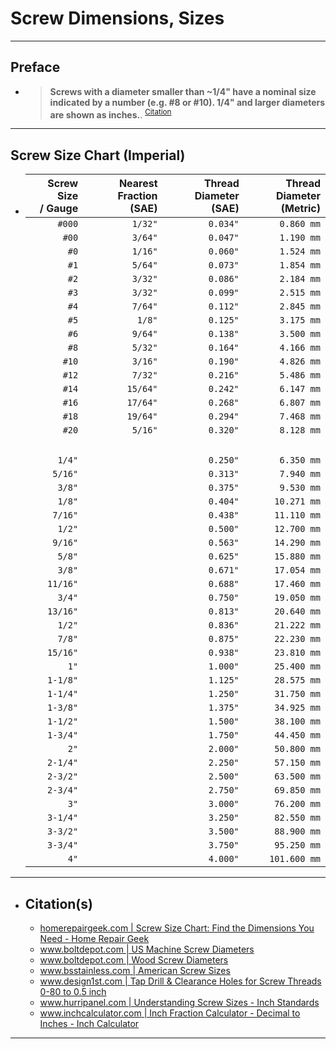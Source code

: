 <!-- https://github.com/mcavallo-git/Coding/blob/main/hardware/screws-screwdrivers/screw-dimensions-sizes.md -->

# Screw Dimensions, Sizes

<!-- ------------------------------ -->

***
## Preface
  - > **Screws with a diameter smaller than ~1/4" have a nominal size indicated by a number (e.g. #8 or #10). 1/4" and larger diameters are shown as inches.**. <sup><a href="http://www.hurripanel.com/content/218822/pdf_docs/screw_size_chart.pdf">Citation</a></sup>

<!-- ------------------------------ -->

***
## Screw Size Chart (Imperial)
  - | Screw Size<br />/ Gauge | Nearest Fraction<br />(SAE) | Thread Diameter<br />(SAE) | Thread Diameter<br />(Metric) |
    | ----------------------: | --------------------------: | -------------------------: | ----------------------------: |
    |                  `#000` |                     `1/32"` |                   `0.034"` |                    `0.860 mm` |
    |                   `#00` |                     `3/64"` |                   `0.047"` |                    `1.190 mm` |
    |                    `#0` |                     `1/16"` |                   `0.060"` |                    `1.524 mm` |
    |                    `#1` |                     `5/64"` |                   `0.073"` |                    `1.854 mm` |
    |                    `#2` |                     `3/32"` |                   `0.086"` |                    `2.184 mm` |
    |                    `#3` |                     `3/32"` |                   `0.099"` |                    `2.515 mm` |
    |                    `#4` |                     `7/64"` |                   `0.112"` |                    `2.845 mm` |
    |                    `#5` |                      `1/8"` |                   `0.125"` |                    `3.175 mm` |
    |                    `#6` |                     `9/64"` |                   `0.138"` |                    `3.500 mm` |
    |                    `#8` |                     `5/32"` |                   `0.164"` |                    `4.166 mm` |
    |                   `#10` |                     `3/16"` |                   `0.190"` |                    `4.826 mm` |
    |                   `#12` |                     `7/32"` |                   `0.216"` |                    `5.486 mm` |
    |                   `#14` |                    `15/64"` |                   `0.242"` |                    `6.147 mm` |
    |                   `#16` |                    `17/64"` |                   `0.268"` |                    `6.807 mm` |
    |                   `#18` |                    `19/64"` |                   `0.294"` |                    `7.468 mm` |
    |                   `#20` |                     `5/16"` |                   `0.320"` |                    `8.128 mm` |
    |                  <br /> |                      <br /> |                     <br /> |                        <br /> |
    |                  `1/4"` |                             |                   `0.250"` |                    `6.350 mm` |
    |                 `5/16"` |                             |                   `0.313"` |                    `7.940 mm` |
    |                  `3/8"` |                             |                   `0.375"` |                    `9.530 mm` |
    |                  `1/8"` |                             |                   `0.404"` |                   `10.271 mm` |
    |                 `7/16"` |                             |                   `0.438"` |                   `11.110 mm` |
    |                  `1/2"` |                             |                   `0.500"` |                   `12.700 mm` |
    |                 `9/16"` |                             |                   `0.563"` |                   `14.290 mm` |
    |                  `5/8"` |                             |                   `0.625"` |                   `15.880 mm` |
    |                  `3/8"` |                             |                   `0.671"` |                   `17.054 mm` |
    |                `11/16"` |                             |                   `0.688"` |                   `17.460 mm` |
    |                  `3/4"` |                             |                   `0.750"` |                   `19.050 mm` |
    |                `13/16"` |                             |                   `0.813"` |                   `20.640 mm` |
    |                  `1/2"` |                             |                   `0.836"` |                   `21.222 mm` |
    |                  `7/8"` |                             |                   `0.875"` |                   `22.230 mm` |
    |                `15/16"` |                             |                   `0.938"` |                   `23.810 mm` |
    |                    `1"` |                             |                   `1.000"` |                   `25.400 mm` |
    |                `1-1/8"` |                             |                   `1.125"` |                   `28.575 mm` |
    |                `1-1/4"` |                             |                   `1.250"` |                   `31.750 mm` |
    |                `1-3/8"` |                             |                   `1.375"` |                   `34.925 mm` |
    |                `1-1/2"` |                             |                   `1.500"` |                   `38.100 mm` |
    |                `1-3/4"` |                             |                   `1.750"` |                   `44.450 mm` |
    |                    `2"` |                             |                   `2.000"` |                   `50.800 mm` |
    |                `2-1/4"` |                             |                   `2.250"` |                   `57.150 mm` |
    |                `2-3/2"` |                             |                   `2.500"` |                   `63.500 mm` |
    |                `2-3/4"` |                             |                   `2.750"` |                   `69.850 mm` |
    |                    `3"` |                             |                   `3.000"` |                   `76.200 mm` |
    |                `3-1/4"` |                             |                   `3.250"` |                   `82.550 mm` |
    |                `3-3/2"` |                             |                   `3.500"` |                   `88.900 mm` |
    |                `3-3/4"` |                             |                   `3.750"` |                   `95.250 mm` |
    |                    `4"` |                             |                   `4.000"` |                  `101.600 mm` |



***

- ## Citation(s)
  - [homerepairgeek.com | Screw Size Chart: Find the Dimensions You Need - Home Repair Geek](https://homerepairgeek.com/tips/screw-size-chart.html)
  - [www.boltdepot.com | US Machine Screw Diameters](https://www.boltdepot.com/fastener-information/machine-screws/machine-screw-diameter.aspx)
  - [www.boltdepot.com | Wood Screw Diameters](https://www.boltdepot.com/fastener-information/wood-screws/Wood-Screw-Diameter.aspx)
  - [www.bsstainless.com | American Screw Sizes](https://www.bsstainless.com/american-screw-sizes)
  - [www.design1st.com | Tap Drill & Clearance Holes for Screw Threads 0-80 to 0.5 inch](https://www.design1st.com/Design-Resource-Library/engineering_data/TapDrillClearanceHoles.pdf)
  - [www.hurripanel.com | Understanding Screw Sizes - Inch Standards](http://www.hurripanel.com/content/218822/pdf_docs/screw_size_chart.pdf)
  - [www.inchcalculator.com | Inch Fraction Calculator - Decimal to Inches - Inch Calculator](https://www.inchcalculator.com/inch-fraction-calculator/)

***
